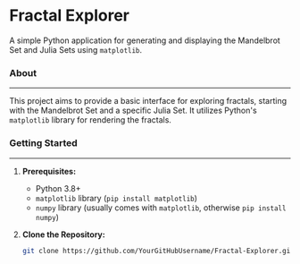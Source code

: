 # Fractal Explorer

A simple Python application for generating and displaying the Mandelbrot Set and Julia Sets using `matplotlib`.

### About
---------------

This project aims to provide a basic interface for exploring fractals, starting with the Mandelbrot Set and a specific Julia Set. It utilizes Python's `matplotlib` library for rendering the fractals.

### Getting Started
----------------------

1. **Prerequisites:**
   - Python 3.8+
   - `matplotlib` library (`pip install matplotlib`)
   - `numpy` library (usually comes with `matplotlib`, otherwise `pip install numpy`)

2. **Clone the Repository:**
   ```bash
   git clone https://github.com/YourGitHubUsername/Fractal-Explorer.git
